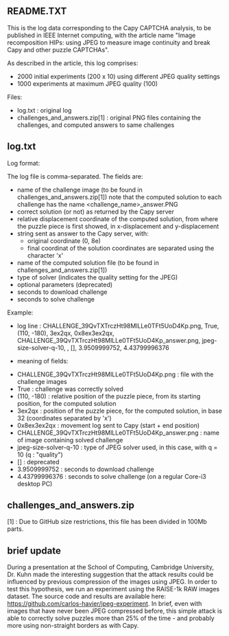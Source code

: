 README.TXT
----------

This is the log data corresponding to the Capy CAPTCHA analysis, to be published in IEEE Internet computing, with the article name "Image recomposition HIPs: using JPEG to measure image continuity and break Capy and other puzzle CAPTCHAs".

As described in the article, this log comprises:

- 2000 initial experiments (200 x 10) using different JPEG quality settings
- 1000 experiments at maximum JPEG quality (100)


Files:

- log.txt : original log
- challenges_and_answers.zip[1] : original PNG files containing the challenges, and computed answers to same challenges


log.txt
-------

Log format:

The log file is comma-separated. The fields are:

- name of the challenge image (to be found in challenges_and_answers.zip[1])
  note that the computed solution to each challenge has the name <challenge_name>_answer.PNG
- correct solution (or not) as returned by the Capy server
- relative displacement coordinate of the computed solution, from where the puzzle piece is first showed, in x-displacement and y-displacement
- string sent as answer to the Capy server, with:
  - original coordinate (0, 8e)
  - final coordinat of the solution
  coordinates are separated using the character 'x'
- name of the computed solution file (to be found in challenges_and_answers.zip[1])
- type of solver (indicates the quality setting for the JPEG)
- optional parameters (deprecated)
- seconds to download challenge
- seconds to solve challenge

Example:

* log line : CHALLENGE_39QvTXTrczHt98MlLLe0TFt5UoD4Kp.png, True, (110, -180), 3ex2qx, 0x8ex3ex2qx, CHALLENGE_39QvTXTrczHt98MlLLe0TFt5UoD4Kp_answer<NUM>.png, jpeg-size-solver-q-10, , [], 3.9509999752, 4.43799996376

* meaning of fields:
- CHALLENGE_39QvTXTrczHt98MlLLe0TFt5UoD4Kp.png : file with the challenge images
- True : challenge was correctly solved
- (110, -180) : relative position of the puzzle piece, from its starting position, for the computed solution
- 3ex2qx : position of the puzzle piece, for the computed solution, in base 32 (coordinates separated by 'x')
- 0x8ex3ex2qx : movement log sent to Capy (start + end position)
- CHALLENGE_39QvTXTrczHt98MlLLe0TFt5UoD4Kp_answer<NUM>.png : name of image containing solved challenge
- jpeg-size-solver-q-10 : type of JPEG solver used, in this case, with q = 10 (q : "quality")
- [] : deprecated
- 3.9509999752 : seconds to download challenge
- 4.43799996376 : seconds to solve challenge (on a regular Core-i3 desktop PC)


challenges_and_answers.zip
--------------------------

[1] : Due to GitHub size restrictions, this file has been divided in 100Mb parts.


brief update
------------

During a presentation at the School of Computing, Cambridge University, Dr. Kuhn made the interesting suggestion that the attack results could be influenced by previous compression of the images using JPEG. In order to test this hypothesis, we run an experiment using the RAISE-1k RAW images dataset. The source code and results are available here:  https://github.com/carlos-havier/jpeg-experiment. In brief, even with images that have never been JPEG compressed before, this simple attack is able to correctly solve puzzles more than 25% of the time - and probably more using non-straight borders as with Capy.





